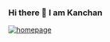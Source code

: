 ### Hi there 👋 I am Kanchan

[![homepage][1]][2]

[1]:  http://commonmark.org/help/images/favicon.png
[2]:  http://commonmark.org "Redirect to homepage"

<!--
**kc127/kc127** is a ✨ _special_ ✨ repository because its `README.md` (this file) appears on your GitHub profile.

Here are some ideas to get you started:

- 🔭 I’m currently working on ...
- 🌱 I’m currently learning ...
- 👯 I’m looking to collaborate on ...
- 🤔 I’m looking for help with ...
- 💬 Ask me about ...
- 📫 How to reach me: ...
- 😄 Pronouns: ...
- ⚡ Fun fact: ...
-->
